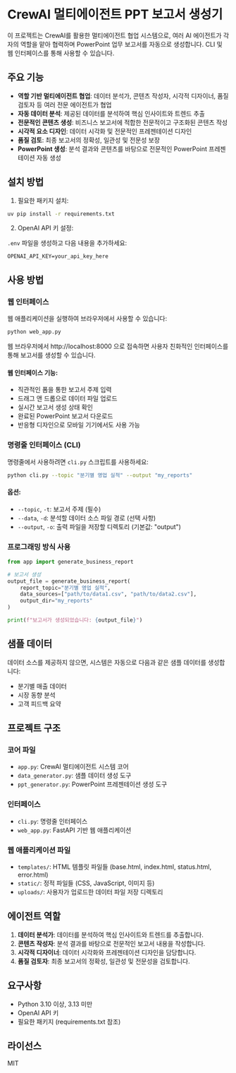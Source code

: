 # CrewAI 멀티에이전트 PPT 보고서 생성기

이 프로젝트는 CrewAI를 활용한 멀티에이전트 협업 시스템으로, 여러 AI 에이전트가 각자의 역할을 맡아 협력하며 PowerPoint 업무 보고서를 자동으로 생성합니다. CLI 및 웹 인터페이스를 통해 사용할 수 있습니다.

## 주요 기능

- **역할 기반 멀티에이전트 협업**: 데이터 분석가, 콘텐츠 작성자, 시각적 디자이너, 품질 검토자 등 여러 전문 에이전트가 협업
- **자동 데이터 분석**: 제공된 데이터를 분석하여 핵심 인사이트와 트렌드 추출
- **전문적인 콘텐츠 생성**: 비즈니스 보고서에 적합한 전문적이고 구조화된 콘텐츠 작성
- **시각적 요소 디자인**: 데이터 시각화 및 전문적인 프레젠테이션 디자인
- **품질 검토**: 최종 보고서의 정확성, 일관성 및 전문성 보장
- **PowerPoint 생성**: 분석 결과와 콘텐츠를 바탕으로 전문적인 PowerPoint 프레젠테이션 자동 생성

## 설치 방법

1. 필요한 패키지 설치:

```bash
uv pip install -r requirements.txt
```

2. OpenAI API 키 설정:

`.env` 파일을 생성하고 다음 내용을 추가하세요:

```
OPENAI_API_KEY=your_api_key_here
```

## 사용 방법

### 웹 인터페이스

웹 애플리케이션을 실행하여 브라우저에서 사용할 수 있습니다:

```bash
python web_app.py
```

웹 브라우저에서 http://localhost:8000 으로 접속하면 사용자 친화적인 인터페이스를 통해 보고서를 생성할 수 있습니다.

#### 웹 인터페이스 기능:

- 직관적인 폼을 통한 보고서 주제 입력
- 드래그 앤 드롭으로 데이터 파일 업로드
- 실시간 보고서 생성 상태 확인
- 완료된 PowerPoint 보고서 다운로드
- 반응형 디자인으로 모바일 기기에서도 사용 가능

### 명령줄 인터페이스 (CLI)

명령줄에서 사용하려면 `cli.py` 스크립트를 사용하세요:

```bash
python cli.py --topic "분기별 영업 실적" --output "my_reports"
```

#### 옵션:

- `--topic`, `-t`: 보고서 주제 (필수)
- `--data`, `-d`: 분석할 데이터 소스 파일 경로 (선택 사항)
- `--output`, `-o`: 출력 파일을 저장할 디렉토리 (기본값: "output")

### 프로그래밍 방식 사용

```python
from app import generate_business_report

# 보고서 생성
output_file = generate_business_report(
    report_topic="분기별 영업 실적",
    data_sources=["path/to/data1.csv", "path/to/data2.csv"],
    output_dir="my_reports"
)

print(f"보고서가 생성되었습니다: {output_file}")
```

## 샘플 데이터

데이터 소스를 제공하지 않으면, 시스템은 자동으로 다음과 같은 샘플 데이터를 생성합니다:

- 분기별 매출 데이터
- 시장 동향 분석
- 고객 피드백 요약

## 프로젝트 구조

### 코어 파일
- `app.py`: CrewAI 멀티에이전트 시스템 코어
- `data_generator.py`: 샘플 데이터 생성 도구
- `ppt_generator.py`: PowerPoint 프레젠테이션 생성 도구

### 인터페이스
- `cli.py`: 명령줄 인터페이스
- `web_app.py`: FastAPI 기반 웹 애플리케이션

### 웹 애플리케이션 파일
- `templates/`: HTML 템플릿 파일들 (base.html, index.html, status.html, error.html)
- `static/`: 정적 파일들 (CSS, JavaScript, 이미지 등)
- `uploads/`: 사용자가 업로드한 데이터 파일 저장 디렉토리

## 에이전트 역할

1. **데이터 분석가**: 데이터를 분석하여 핵심 인사이트와 트렌드를 추출합니다.
2. **콘텐츠 작성자**: 분석 결과를 바탕으로 전문적인 보고서 내용을 작성합니다.
3. **시각적 디자이너**: 데이터 시각화와 프레젠테이션 디자인을 담당합니다.
4. **품질 검토자**: 최종 보고서의 정확성, 일관성 및 전문성을 검토합니다.

## 요구사항

- Python 3.10 이상, 3.13 미만
- OpenAI API 키
- 필요한 패키지 (requirements.txt 참조)

## 라이선스

MIT
